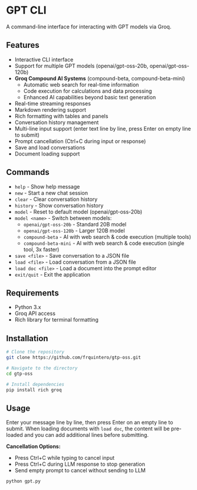 # GPT CLI

A command-line interface for interacting with GPT models via Groq.

## Features

- Interactive CLI interface
- Support for multiple GPT models (openai/gpt-oss-20b, openai/gpt-oss-120b)
- **Groq Compound AI Systems** (compound-beta, compound-beta-mini)
  - Automatic web search for real-time information
  - Code execution for calculations and data processing
  - Enhanced AI capabilities beyond basic text generation
- Real-time streaming responses
- Markdown rendering support
- Rich formatting with tables and panels
- Conversation history management
- Multi-line input support (enter text line by line, press Enter on empty line to submit)
- Prompt cancellation (Ctrl+C during input or response)
- Save and load conversations
- Document loading support

## Commands

- `help` - Show help message
- `new` - Start a new chat session
- `clear` - Clear conversation history
- `history` - Show conversation history
- `model` - Reset to default model (openai/gpt-oss-20b)
- `model <name>` - Switch between models:
  - `openai/gpt-oss-20b` - Standard 20B model
  - `openai/gpt-oss-120b` - Larger 120B model  
  - `compound-beta` - AI with web search & code execution (multiple tools)
  - `compound-beta-mini` - AI with web search & code execution (single tool, 3x faster)
- `save <file>` - Save conversation to a JSON file
- `load <file>` - Load conversation from a JSON file
- `load doc <file>` - Load a document into the prompt editor
- `exit/quit` - Exit the application

## Requirements

- Python 3.x
- Groq API access
- Rich library for terminal formatting

## Installation

```bash
# Clone the repository
git clone https://github.com/frquintero/gtp-oss.git

# Navigate to the directory
cd gtp-oss

# Install dependencies
pip install rich groq
```

## Usage

Enter your message line by line, then press Enter on an empty line to submit. When loading documents with `load doc`, the content will be pre-loaded and you can add additional lines before submitting.

**Cancellation Options:**
- Press Ctrl+C while typing to cancel input
- Press Ctrl+C during LLM response to stop generation
- Send empty prompt to cancel without sending to LLM

```bash
python gpt.py
```
